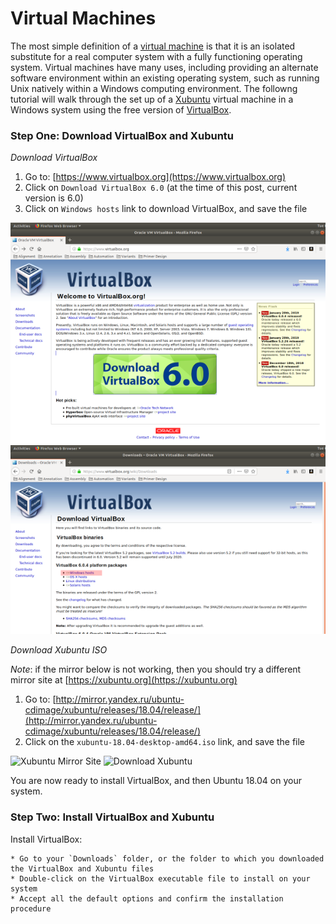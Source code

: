 # **Virtual Machines**

The most simple definition of a [virtual machine](https://en.wikipedia.org/wiki/Virtual_machine) is that it is an isolated substitute for a real computer system with a fully functioning operating system. Virtual machines have many uses, including providing an alternate software environment within an existing operating system, such as running Unix natively within a Windows computing environment. The followng tutorial will walk through the set up of a [Xubuntu](https://xubuntu.org/) virtual machine in a Windows system using the free version of [VirtualBox](https://www.virtualbox.org/).

### Step One: Download VirtualBox and Xubuntu

*Download VirtualBox*

1. Go to: [https://www.virtualbox.org](https://www.virtualbox.org)
2. Click on `Download VirtualBox 6.0` (at the time of this post, current version is 6.0)
3. Click on `Windows hosts` link to download VirtualBox, and save the file

![VirtualBox Home Page](assets/1-01_homepage_virtualbox.png) ![VirtualBox Download Link](assets/1-02_download_virtualbox.png)

*Download Xubuntu ISO*

*Note*: if the mirror below is not working, then you should try a different mirror site at [https://xubuntu.org](https://xubuntu.org)

1. Go to: [http://mirror.yandex.ru/ubuntu-cdimage/xubuntu/releases/18.04/release/](http://mirror.yandex.ru/ubuntu-cdimage/xubuntu/releases/18.04/release/)
2. Click on the `xubuntu-18.04-desktop-amd64.iso` link, and save the file

![Xubuntu Mirror Site](assets/1-03_mirror_xubuntu.png) ![Download Xubuntu](assets/1-04_download_xubuntu.png)

You are now ready to install VirtualBox, and then Ubuntu 18.04 on your system.

### Step Two: Install VirtualBox and Xubuntu

Install VirtualBox:

    * Go to your `Downloads` folder, or the folder to which you downloaded the VirtualBox and Xubuntu files
    * Double-click on the VirtualBox executable file to install on your system
    * Accept all the default options and confirm the installation procedure